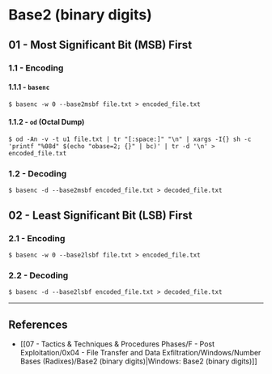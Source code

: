 # Base2 (binary digits)

## 01 - Most Significant Bit (MSB) First

### 1.1 - Encoding

#### 1.1.1 - `basenc`

```
$ basenc -w 0 --base2msbf file.txt > encoded_file.txt
```

#### 1.1.2 - `od` (Octal Dump)

```
$ od -An -v -t u1 file.txt | tr "[:space:]" "\n" | xargs -I{} sh -c 'printf "%08d" $(echo "obase=2; {}" | bc)' | tr -d '\n' > encoded_file.txt
```

### 1.2 - Decoding

```
$ basenc -d --base2msbf encoded_file.txt > decoded_file.txt
```

## 02 - Least Significant Bit (LSB) First

### 2.1 - Encoding

```
$ basenc -w 0 --base2lsbf file.txt > encoded_file.txt
```

### 2.2 - Decoding

```
$ basenc -d --base2lsbf encoded_file.txt > decoded_file.txt
```

---
## References

- [[07 - Tactics & Techniques & Procedures Phases/F - Post Exploitation/0x04 - File Transfer and Data Exfiltration/Windows/Number Bases (Radixes)/Base2 (binary digits)|Windows: Base2 (binary digits)]]